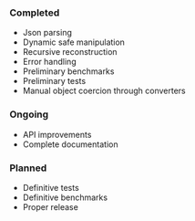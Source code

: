 ### Completed

* Json parsing
* Dynamic safe manipulation
* Recursive reconstruction
* Error handling
* Preliminary benchmarks
* Preliminary tests
* Manual object coercion through converters

### Ongoing

* API improvements
* Complete documentation 

### Planned

* Definitive tests
* Definitive benchmarks
* Proper release